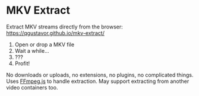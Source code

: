 # MKV Extract

Extract MKV streams directly from the browser: https://qgustavor.github.io/mkv-extract/

1. Open or drop a MKV file
2. Wait a while...
3. ???
4. Profit!

No downloads or uploads, no extensions, no plugins, no complicated things. Uses [FFmpeg.js](https://github.com/qgustavor/ffmpeg.js) to handle extraction. May support extracting from another video containers too.
